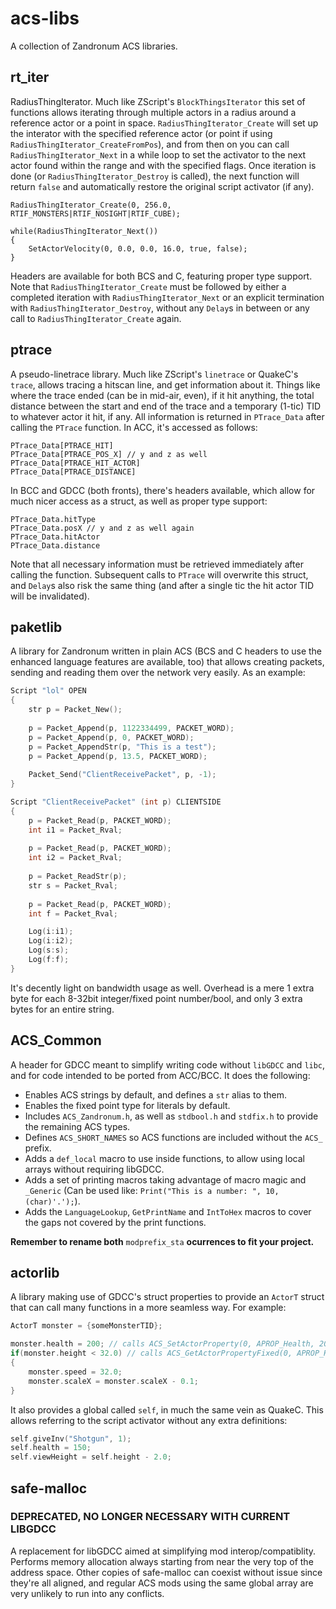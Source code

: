 # acs-libs
A collection of Zandronum ACS libraries.

## rt_iter
RadiusThingIterator. Much like ZScript's `BlockThingsIterator` this set of functions allows iterating through multiple actors in a radius around a reference actor or a point in space.
`RadiusThingIterator_Create` will set up the interator with the specified reference actor (or point if using `RadiusThingIterator_CreateFromPos`), and from then on you can call `RadiusThingIterator_Next` in a while loop to set the activator to the next actor found within the range and with the specified flags. Once iteration is done (or `RadiusThingIterator_Destroy` is called), the next function will return `false` and automatically restore the original script activator (if any).
```
RadiusThingIterator_Create(0, 256.0, RTIF_MONSTERS|RTIF_NOSIGHT|RTIF_CUBE);

while(RadiusThingIterator_Next())
{
	SetActorVelocity(0, 0.0, 0.0, 16.0, true, false);
}
```
Headers are available for both BCS and C, featuring proper type support.
Note that `RadiusThingIterator_Create` must be followed by either a completed iteration with `RadiusThingIterator_Next` or an explicit termination with `RadiusThingIterator_Destroy`, without any `Delay`s in between or any call to `RadiusThingIterator_Create` again.

## ptrace
A pseudo-linetrace library. Much like ZScript's `linetrace` or QuakeC's `trace`, allows tracing a hitscan line, and get information about it. Things like where the trace ended (can be in mid-air, even), if it hit anything, the total distance between the start and end of the trace and a temporary (1-tic) TID to whatever actor it hit, if any.
All information is returned in `PTrace_Data` after calling the `PTrace` function. In ACC, it's accessed as follows:
```
PTrace_Data[PTRACE_HIT]
PTrace_Data[PTRACE_POS_X] // y and z as well
PTrace_Data[PTRACE_HIT_ACTOR]
PTrace_Data[PTRACE_DISTANCE]
```
In BCC and GDCC (both fronts), there's headers available, which allow for much nicer access as a struct, as well as proper type support:
```
PTrace_Data.hitType
PTrace_Data.posX // y and z as well again
PTrace_Data.hitActor
PTrace_Data.distance
```
Note that all necessary information must be retrieved immediately after calling the function. Subsequent calls to `PTrace` will overwrite this struct, and `Delay`s also risk the same thing (and after a single tic the hit actor TID will be invalidated).

## paketlib
A library for Zandronum written in plain ACS (BCS and C headers to use the enhanced language features are available, too) that allows creating packets, sending and reading them over the network very easily.
As an example:
```c
Script "lol" OPEN
{
	str p = Packet_New();
	
	p = Packet_Append(p, 1122334499, PACKET_WORD);
	p = Packet_Append(p, 0, PACKET_WORD);
	p = Packet_AppendStr(p, "This is a test");
	p = Packet_Append(p, 13.5, PACKET_WORD);
	
	Packet_Send("ClientReceivePacket", p, -1);
}

Script "ClientReceivePacket" (int p) CLIENTSIDE
{
	p = Packet_Read(p, PACKET_WORD);
	int i1 = Packet_Rval;
	
	p = Packet_Read(p, PACKET_WORD);
	int i2 = Packet_Rval;
	
	p = Packet_ReadStr(p);
	str s = Packet_Rval;
	
	p = Packet_Read(p, PACKET_WORD);
	int f = Packet_Rval;

	Log(i:i1);
	Log(i:i2);
	Log(s:s);
	Log(f:f);
}
```
It's decently light on bandwidth usage as well. Overhead is a mere 1 extra byte for each 8-32bit integer/fixed point number/bool, and only 3 extra bytes for an entire string.

## ACS_Common
A header for GDCC meant to simplify writing code without `libGDCC` and `libc`, and for code intended to be ported from ACC/BCC. It does the following:
* Enables ACS strings by default, and defines a `str` alias to them.
* Enables the fixed point type for literals by default.
* Includes `ACS_Zandronum.h`, as well as `stdbool.h` and `stdfix.h` to provide the remaining ACS types.
* Defines `ACS_SHORT_NAMES` so ACS functions are included without the `ACS_` prefix.
* Adds a `def_local` macro to use inside functions, to allow using local arrays without requiring libGDCC.
* Adds a set of printing macros taking advantage of macro magic and `_Generic` (Can be used like: `Print("This is a number: ", 10, (char)'.');`).
* Adds the `LanguageLookup`, `GetPrintName` and `IntToHex` macros to cover the gaps not covered by the print functions.

**Remember to rename both** `modprefix_sta` **ocurrences to fit your project.**

## actorlib
A library making use of GDCC's struct properties to provide an `ActorT` struct that can call many functions in a more seamless way. For example:
```c
ActorT monster = {someMonsterTID};

monster.health = 200; // calls ACS_SetActorProperty(0, APROP_Health, 200)
if(monster.height < 32.0) // calls ACS_GetActorPropertyFixed(0, APROP_Height)
{
    monster.speed = 32.0;
    monster.scaleX = monster.scaleX - 0.1;
}
```
It also provides a global called `self`, in much the same vein as QuakeC. This allows referring to the script activator without any extra definitions:
```c
self.giveInv("Shotgun", 1);
self.health = 150;
self.viewHeight = self.height - 2.0;
```

## safe-malloc
### DEPRECATED, NO LONGER NECESSARY WITH CURRENT LIBGDCC
A replacement for libGDCC aimed at simplifying mod interop/compatiblity. Performs memory allocation always starting from near the very top of the address space. Other copies of safe-malloc can coexist without issue since they're all aligned, and regular ACS mods using the same global array are very unlikely to run into any conflicts.
